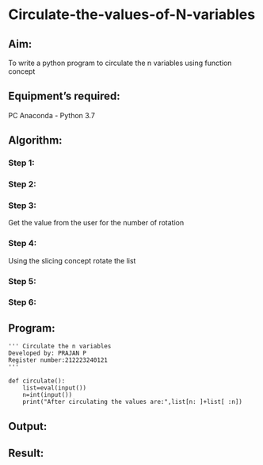 # Circulate-the-values-of-N-variables
## Aim:
To write a python program to circulate the n variables using function concept
## Equipment’s required:
PC
Anaconda - Python 3.7
## Algorithm: 
### Step 1: 
### Step 2: 
### Step 3: 
Get the value from the user for the number of rotation
### Step 4: 
Using the slicing concept rotate the list

### Step 5: 
### Step 6: 
## Program:
```
''' Circulate the n variables
Developed by: PRAJAN P
Register number:212223240121
'''

def circulate():
    list=eval(input())
    n=int(input())
    print("After circulating the values are:",list[n: ]+list[ :n])
```
## Output:

## Result:
